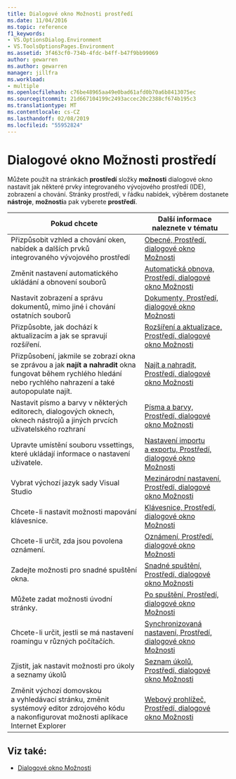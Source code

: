```yaml
---
title: Dialogové okno Možnosti prostředí
ms.date: 11/04/2016
ms.topic: reference
f1_keywords:
- VS.OptionsDialog.Environment
- VS.ToolsOptionsPages.Environment
ms.assetid: 3f463cf0-734b-4fdc-b4ff-b47f9bb99069
author: gewarren
ms.author: gewarren
manager: jillfra
ms.workload:
- multiple
ms.openlocfilehash: c76be48965aa49e0bad61afd0b70a6b8413075ec
ms.sourcegitcommit: 21d667104199c2493accec20c2388cf674b195c3
ms.translationtype: MT
ms.contentlocale: cs-CZ
ms.lasthandoff: 02/08/2019
ms.locfileid: "55952824"
---
```

# <a name="environment-options-dialog-box"></a>Dialogové okno Možnosti prostředí

Můžete použít na stránkách **prostředí** složky **možnosti** dialogové okno nastavit jak některé prvky integrovaného vývojového prostředí (IDE), zobrazení a chování. Stránky prostředí, v řádku nabídek, výběrem dostanete **nástroje**, **možnosti**a pak vyberete **prostředí**.

|Pokud chcete|Další informace naleznete v tématu|
| - |---------|
|Přizpůsobit vzhled a chování oken, nabídek a dalších prvků integrovaného vývojového prostředí|[Obecné, Prostředí, dialogové okno Možnosti](../../ide/reference/general-environment-options-dialog-box.md)|
|Změnit nastavení automatického ukládání a obnovení souborů|[Automatická obnova, Prostředí, dialogové okno Možnosti](../../ide/reference/autorecover-environment-options-dialog-box.md)|
|Nastavit zobrazení a správu dokumentů, mimo jiné i chování ostatních souborů|[Dokumenty, Prostředí, dialogové okno Možnosti](../../ide/reference/documents-environment-options-dialog-box.md)|
|Přizpůsobte, jak dochází k aktualizacím a jak se spravují rozšíření.|[Rozšíření a aktualizace, Prostředí, dialogové okno Možnosti](../../ide/reference/extensions-and-updates-environment-options-dialog-box.md)|
|Přizpůsobení, jakmile se zobrazí okna se zprávou a jak **najít a nahradit** okna fungovat během rychlého hledání nebo rychlého nahrazení a také autopopulate najít.|[Najít a nahradit, Prostředí, dialogové okno Možnosti](../../ide/reference/find-and-replace-environment-options-dialog-box.md)|
|Nastavit písmo a barvy v některých editorech, dialogových oknech, oknech nástrojů a jiných prvcích uživatelského rozhraní|[Písma a barvy, Prostředí, dialogové okno Možnosti](../../ide/reference/fonts-and-colors-environment-options-dialog-box.md)|
|Upravte umístění souboru vssettings, které ukládají informace o nastavení uživatele.|[Nastavení importu a exportu, Prostředí, dialogové okno Možnosti](../../ide/reference/import-and-export-settings-environment-options-dialog-box.md)|
|Vybrat výchozí jazyk sady Visual Studio|[Mezinárodní nastavení, Prostředí, dialogové okno Možnosti](../../ide/reference/international-settings-environment-options-dialog-box.md)|
|Chcete-li nastavit možnosti mapování klávesnice.|[Klávesnice, Prostředí, dialogové okno Možnosti](../../ide/reference/keyboard-environment-options-dialog-box.md)|
|Chcete-li určit, zda jsou povolena oznámení.|[Oznámení, Prostředí, dialogové okno Možnosti](../../ide/reference/notifications-environment-options-dialog-box.md)|
|Zadejte možnosti pro snadné spuštění okna.|[Snadné spuštění, Prostředí, dialogové okno Možnosti](../../ide/reference/quick-launch-environment-options-dialog-box.md)|
|Můžete zadat možnosti úvodní stránky.|[Po spuštění, Prostředí, dialogové okno Možnosti](../../ide/reference/startup-environment-options-dialog-box.md)|
|Chcete-li určit, jestli se má nastavení roamingu v různých počítačích.|[Synchronizovaná nastavení, Prostředí, dialogové okno Možnosti](../../ide/reference/accounts-environment-options-dialog-box.md)|
|Zjistit, jak nastavit možnosti pro úkoly a seznamy úkolů|[Seznam úkolů, Prostředí, dialogové okno Možnosti](../../ide/reference/task-list-environment-options-dialog-box.md)|
|Změnit výchozí domovskou a vyhledávací stránku, změnit systémový editor zdrojového kódu a nakonfigurovat možnosti aplikace Internet Explorer|[Webový prohlížeč, Prostředí, dialogové okno Možnosti](../../ide/reference/web-browser-environment-options-dialog-box.md)|

## <a name="see-also"></a>Viz také:

- [Dialogové okno Možnosti](../../ide/reference/options-dialog-box-visual-studio.md)